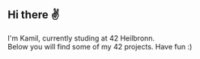 ## Hi there :v:

I'm Kamil, currently studing at 42 Heilbronn.<br />Below you will find some of my 42 projects. Have fun :)

